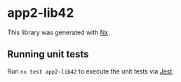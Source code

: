 # app2-lib42

This library was generated with [Nx](https://nx.dev).

## Running unit tests

Run `nx test app2-lib42` to execute the unit tests via [Jest](https://jestjs.io).
